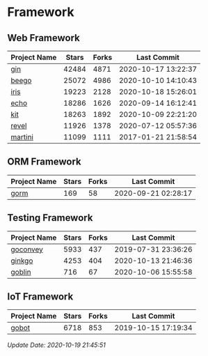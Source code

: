 # Framework

## Web Framework

| Project Name | Stars | Forks | Last Commit |
| ------------ | ----- | ----- | ----------- |
| [gin](https://github.com/gin-gonic/gin) | 42484 | 4871 | 2020-10-17 13:22:37 |
| [beego](https://github.com/astaxie/beego) | 25072 | 4986 | 2020-10-10 14:10:43 |
| [iris](https://github.com/kataras/iris) | 19223 | 2128 | 2020-10-18 15:26:01 |
| [echo](https://github.com/labstack/echo) | 18286 | 1626 | 2020-09-14 16:12:41 |
| [kit](https://github.com/go-kit/kit) | 18263 | 1892 | 2020-10-09 22:21:20 |
| [revel](https://github.com/revel/revel) | 11926 | 1378 | 2020-07-12 05:57:36 |
| [martini](https://github.com/go-martini/martini) | 11099 | 1111 | 2017-01-21 21:58:54 |

## ORM Framework

| Project Name | Stars | Forks | Last Commit |
| ------------ | ----- | ----- | ----------- |
| [gorm](https://github.com/jinzhu/gorm) | 169 | 58 | 2020-09-21 02:28:17 |

## Testing Framework

| Project Name | Stars | Forks | Last Commit |
| ------------ | ----- | ----- | ----------- |
| [goconvey](https://github.com/smartystreets/goconvey) | 5933 | 437 | 2019-07-31 23:36:26 |
| [ginkgo](https://github.com/onsi/ginkgo) | 4253 | 404 | 2020-10-13 21:46:36 |
| [goblin](https://github.com/franela/goblin) | 716 | 67 | 2020-10-06 15:55:58 |

## IoT Framework

| Project Name | Stars | Forks | Last Commit |
| ------------ | ----- | ----- | ----------- |
| [gobot](https://github.com/hybridgroup/gobot) | 6718 | 853 | 2019-10-15 17:19:34 |

*Update Date: 2020-10-19 21:45:51*